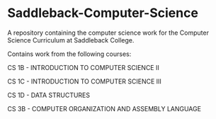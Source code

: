 # Saddleback-Computer-Science
A repository containing the computer science work for the Computer Science Curriculum at Saddleback College.

Contains work from the following courses:

CS 1B - INTRODUCTION TO COMPUTER SCIENCE II

CS 1C - INTRODUCTION TO COMPUTER SCIENCE III

CS 1D - DATA STRUCTURES

CS 3B - COMPUTER ORGANIZATION AND ASSEMBLY LANGUAGE
